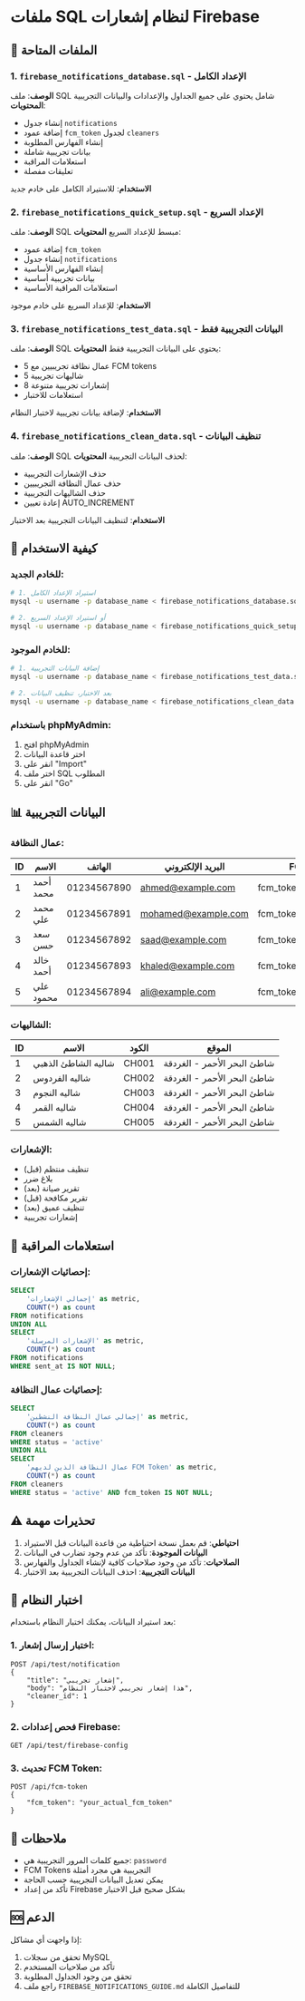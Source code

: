 # ملفات SQL لنظام إشعارات Firebase

## 📁 الملفات المتاحة

### 1. `firebase_notifications_database.sql` - الإعداد الكامل
**الوصف**: ملف SQL شامل يحتوي على جميع الجداول والإعدادات والبيانات التجريبية
**المحتويات**:
- إنشاء جدول `notifications`
- إضافة عمود `fcm_token` لجدول `cleaners`
- إنشاء الفهارس المطلوبة
- بيانات تجريبية شاملة
- استعلامات المراقبة
- تعليقات مفصلة

**الاستخدام**: للاستيراد الكامل على خادم جديد

### 2. `firebase_notifications_quick_setup.sql` - الإعداد السريع
**الوصف**: ملف SQL مبسط للإعداد السريع
**المحتويات**:
- إضافة عمود `fcm_token`
- إنشاء جدول `notifications`
- إنشاء الفهارس الأساسية
- بيانات تجريبية أساسية
- استعلامات المراقبة الأساسية

**الاستخدام**: للإعداد السريع على خادم موجود

### 3. `firebase_notifications_test_data.sql` - البيانات التجريبية فقط
**الوصف**: ملف SQL يحتوي على البيانات التجريبية فقط
**المحتويات**:
- 5 عمال نظافة تجريبيين مع FCM tokens
- 5 شاليهات تجريبية
- 8 إشعارات تجريبية متنوعة
- استعلامات للاختبار

**الاستخدام**: لإضافة بيانات تجريبية لاختبار النظام

### 4. `firebase_notifications_clean_data.sql` - تنظيف البيانات
**الوصف**: ملف SQL لحذف البيانات التجريبية
**المحتويات**:
- حذف الإشعارات التجريبية
- حذف عمال النظافة التجريبيين
- حذف الشاليهات التجريبية
- إعادة تعيين AUTO_INCREMENT

**الاستخدام**: لتنظيف البيانات التجريبية بعد الاختبار

## 🚀 كيفية الاستخدام

### للخادم الجديد:
```bash
# 1. استيراد الإعداد الكامل
mysql -u username -p database_name < firebase_notifications_database.sql

# 2. أو استيراد الإعداد السريع
mysql -u username -p database_name < firebase_notifications_quick_setup.sql
```

### للخادم الموجود:
```bash
# 1. إضافة البيانات التجريبية
mysql -u username -p database_name < firebase_notifications_test_data.sql

# 2. بعد الاختبار، تنظيف البيانات
mysql -u username -p database_name < firebase_notifications_clean_data.sql
```

### باستخدام phpMyAdmin:
1. افتح phpMyAdmin
2. اختر قاعدة البيانات
3. انقر على "Import"
4. اختر ملف SQL المطلوب
5. انقر على "Go"

## 📊 البيانات التجريبية

### عمال النظافة:
| ID | الاسم | الهاتف | البريد الإلكتروني | FCM Token |
|----|-------|--------|-------------------|-----------|
| 1 | أحمد محمد | 01234567890 | ahmed@example.com | fcm_token_ahmed_123 |
| 2 | محمد علي | 01234567891 | mohamed@example.com | fcm_token_mohamed_456 |
| 3 | سعد حسن | 01234567892 | saad@example.com | fcm_token_saad_789 |
| 4 | خالد أحمد | 01234567893 | khaled@example.com | fcm_token_khaled_101 |
| 5 | علي محمود | 01234567894 | ali@example.com | fcm_token_ali_202 |

### الشاليهات:
| ID | الاسم | الكود | الموقع |
|----|-------|--------|--------|
| 1 | شاليه الشاطئ الذهبي | CH001 | شاطئ البحر الأحمر - الغردقة |
| 2 | شاليه الفردوس | CH002 | شاطئ البحر الأحمر - الغردقة |
| 3 | شاليه النجوم | CH003 | شاطئ البحر الأحمر - الغردقة |
| 4 | شاليه القمر | CH004 | شاطئ البحر الأحمر - الغردقة |
| 5 | شاليه الشمس | CH005 | شاطئ البحر الأحمر - الغردقة |

### الإشعارات:
- تنظيف منتظم (قبل)
- بلاغ ضرر
- تقرير صيانة (بعد)
- تقرير مكافحة (قبل)
- تنظيف عميق (بعد)
- إشعارات تجريبية

## 🔧 استعلامات المراقبة

### إحصائيات الإشعارات:
```sql
SELECT 
    'إجمالي الإشعارات' as metric,
    COUNT(*) as count
FROM notifications
UNION ALL
SELECT 
    'الإشعارات المرسلة' as metric,
    COUNT(*) as count
FROM notifications 
WHERE sent_at IS NOT NULL;
```

### إحصائيات عمال النظافة:
```sql
SELECT 
    'إجمالي عمال النظافة النشطين' as metric,
    COUNT(*) as count
FROM cleaners 
WHERE status = 'active'
UNION ALL
SELECT 
    'عمال النظافة الذين لديهم FCM Token' as metric,
    COUNT(*) as count
FROM cleaners 
WHERE status = 'active' AND fcm_token IS NOT NULL;
```

## ⚠️ تحذيرات مهمة

1. **احتياطي**: قم بعمل نسخة احتياطية من قاعدة البيانات قبل الاستيراد
2. **البيانات الموجودة**: تأكد من عدم وجود تضارب في البيانات
3. **الصلاحيات**: تأكد من وجود صلاحيات كافية لإنشاء الجداول والفهارس
4. **البيانات التجريبية**: احذف البيانات التجريبية بعد الاختبار

## 🧪 اختبار النظام

بعد استيراد البيانات، يمكنك اختبار النظام باستخدام:

### 1. اختبار إرسال إشعار:
```http
POST /api/test/notification
{
    "title": "إشعار تجريبي",
    "body": "هذا إشعار تجريبي لاختبار النظام",
    "cleaner_id": 1
}
```

### 2. فحص إعدادات Firebase:
```http
GET /api/test/firebase-config
```

### 3. تحديث FCM Token:
```http
POST /api/fcm-token
{
    "fcm_token": "your_actual_fcm_token"
}
```

## 📝 ملاحظات

- جميع كلمات المرور التجريبية هي: `password`
- FCM Tokens التجريبية هي مجرد أمثلة
- يمكن تعديل البيانات التجريبية حسب الحاجة
- تأكد من إعداد Firebase بشكل صحيح قبل الاختبار

## 🆘 الدعم

إذا واجهت أي مشاكل:
1. تحقق من سجلات MySQL
2. تأكد من صلاحيات المستخدم
3. تحقق من وجود الجداول المطلوبة
4. راجع ملف `FIREBASE_NOTIFICATIONS_GUIDE.md` للتفاصيل الكاملة
